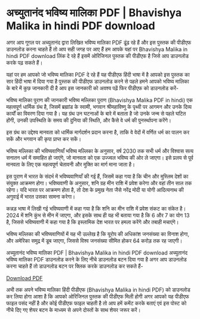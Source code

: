 <h1>अच्युतानंद भविष्य मालिका PDF | Bhavishya Malika in hindi PDF download </h1>

अगर आप गूगल पर अच्युतानंद द्वारा लिखित भविष्य मालिका PDF ढूंढ रहे हैं और इस पुस्तक की पीडीएफ डाउनलोड करना चाहते हैं तो आप सही जगह पर आए हैं हम आपके यहां पर Bhavishya Malika in hindi PDF download लिंक दे रहे हैं इसमें ओरिजिनल पुस्तक की पीडीएफ है जिसे आप डाउनलोड करके पढ़ सकते हैं।

यहां पर हम आपको जो भविष्य मालिका PDF दे रहे हैं यह पीडीएफ हिंदी भाषा में है आपको इस पुस्तक का सार हिंदी भाषा में दिया गया है पुस्तक की पीडीएफ डाउनलोड करने से पहले हमने आपको भविष्य मालिका के बारे में कुछ जानकारी दी है आप इस जानकारी को अवश्य पढ़ें फिर पीडीएफ को डाउनलोड करें-

भविष्य मालिका पुराण की जानकारी
भविष्य मल्लिका पुराण (Bhavishya Malika PDF in hindi) एक महत्वपूर्ण धार्मिक ग्रंथ है, जिसमें ब्रह्मांड के स्वामी, भगवान श्रीमहाविष्णु के पृथ्वी पर आगमन और उनके दिव्य कार्यों का विवरण दिया गया है। यह ग्रंथ उन घटनाओं के बारे में बताता है जो उनके जन्म से पहले घटित होंगी, उनकी उपस्थिति के समय की दुनिया की स्थिति, और कैसे वे धर्म की पुनर्स्थापना करेंगे।

इस ग्रंथ का उद्देश्य मानवता को धार्मिक मार्गदर्शन प्रदान करना है, ताकि वे वेदों में वर्णित धर्म का पालन कर सकें और भगवान की कृपा प्राप्त कर सकें।

भविष्य मल्लिका की भविष्यवाणियाँ
भविष्य मल्लिका के अनुसार, वर्ष 2030 तक सभी धर्म और विश्वास सत्य सनातन धर्म में समाहित हो जाएंगे, जो मानवता को एक उज्ज्वल भविष्य की ओर ले जाएगा। इसे प्रलय से पूर्व मानवता के लिए एक महत्वपूर्ण चेतावनी और मुक्ति का मार्ग माना जाता है।

इस पुराण में भारत के संदर्भ में भविष्यवाणियाँ की गई हैं, जिसमें कहा गया है कि चीन और मुस्लिम देशों का संयुक्त आक्रमण होगा। भविष्यवाणी के अनुसार, शनि ग्रह मीन राशि में प्रवेश करेगा और वहां तीन साल तक रहेगा। यदि भारत पर आक्रमण होता है, तो देश के प्रमुख नेता जैसे नरेंद्र मोदी या योगी आदित्यनाथ की अगुवाई में भारत उसका सामना करेगा।

कन्नड़ भाषा में लिखी गई भविष्यवाणी में कहा गया है कि शनि का मीन राशि में प्रवेश संकट का संकेत है। 2024 में शनि कुंभ से मीन में जाएगा, और इसके साथ ही यह भी बताया गया है कि 6 और 7 का योग 13 है, जिससे भविष्यवाणी में कहा गया है कि इस्लामिक देश भारत पर हमला करेंगे और तबाही मचाएंगे।

भविष्य मल्लिका की भविष्यवाणियों में यह भी उल्लेख है कि यूरोप की अधिकांश जनसंख्या का विनाश होगा, और अमेरिका समुद्र में डूब जाएगा, जिससे विश्व जनसंख्या सीमित होकर 64 करोड़ तक रह जाएगी।

अच्युतानंद भविष्य मालिका PDF | Bhavishya Malika in hindi PDF download
अच्युतानंद भविष्य मालिका PDF डाउनलोड करने के लिए नीचे डाउनलोड बटन दिया गया है अगर आप डाउनलोड करना चाहते हैं तो डाउनलोड बटन पर क्लिक करके डाउनलोड कर सकते हैं-

[Download PDF](https://pdfvale.com/bhavishya-malika-in-hindi-pdf/)

अभी तक अपने भविष्य मालिका हिंदी पीडीएफ (Bhavishya Malika in hindi PDF) को डाउनलोड कर लिया होगा आशा है कि आपको ओरिजिनल पुस्तक की पीडीएफ मिली होगी अगर आपको यह पीडीएफ फाइल पसंद नहीं है और कोई पीडीएफ फाइल चाहती है तो आप हमें कमेंट करके बताएं एवं इस पोस्ट को नीचे दिए गए शेयर बटन के माध्यम से अपने दोस्तों के साथ शेयर जरूर करें।

